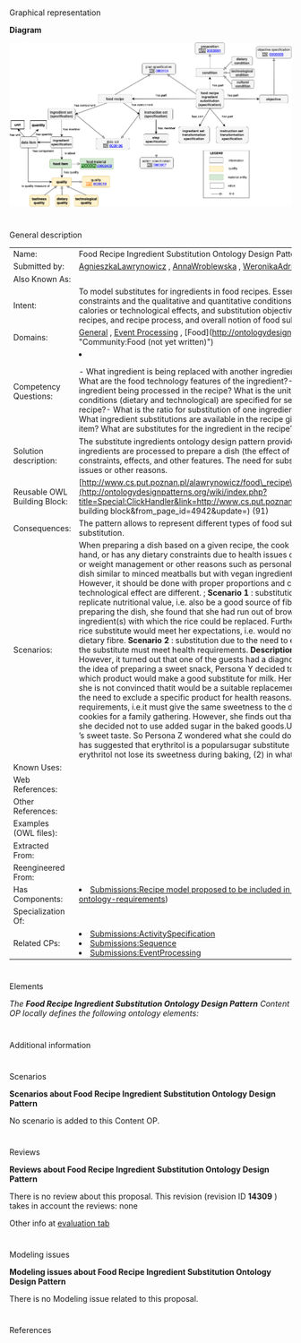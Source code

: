 # 

 Graphical representation



__Diagram__ 





[![Image:FoodSubstituteODP.png](public/images/e/e7/FoodSubstituteODP.png)](../Image/FoodSubstituteODP.png "Image:FoodSubstituteODP.png")





# 

 General description




|  |  |
| --- | --- |
|  Name:  |  Food Recipe Ingredient Substitution Ontology Design Pattern  |
|  Submitted by:  | [AgnieszkaLawrynowicz](../User/AgnieszkaLawrynowicz "User:AgnieszkaLawrynowicz")  , [AnnaWroblewska](http://ontologydesignpatterns.org/wiki/index.php?title=User:AnnaWroblewska&action=edit&redlink=1 "User:AnnaWroblewska (not yet written)")  , [WeronikaAdrian](../User/WeronikaAdrian "User:WeronikaAdrian")  , [AnnaGramza](http://ontologydesignpatterns.org/wiki/index.php?title=User:AnnaGramza&action=edit&redlink=1 "User:AnnaGramza (not yet written)")  , [BartoszKulczynski](http://ontologydesignpatterns.org/wiki/index.php?title=User:BartoszKulczynski&action=edit&redlink=1 "User:BartoszKulczynski (not yet written)")  |
|  Also Known As:  |  |
|  Intent:  |  To model substitutes for ingredients in food recipes. Essential aspects of modelling substitutes are their quantity in a recipe, the constraints and the qualitative and quantitative conditions for the substitutions, and other nutrition values, e.g. containing a number of calories or technological effects, and substitution objectives.  The pattern should allow to represent different types of food substitutes in recipes, and recipe process, and overall notion of food substitution.  |
|  Domains:  | [General](../Community/General "Community:General")  , [Event Processing](../Community/Event_Processing "Community:Event Processing")  , [Food](http://ontologydesignpatterns.org/wiki/Special:AddData/Domain Form/Community:Food "Community:Food (not yet written)")  |
|  Competency Questions:  | <li><ul></ul></li>- What ingredient is being replaced with another ingredient or a set of ingredients?- What are the dietary features of the ingredient?- What are the food technology features of the ingredient?- What are nutrition values the ingredient has?- What is the quantity of the ingredient being processed in the recipe? What is the unit of the quantity?- What is the objective of ingredient substitution?- What conditions (dietary and technological) are specified for selecting the target ingredient?- How is the ingredient processed in the given recipe?- What is the ratio for substitution of one ingredient into another?- What ingredient substitutions are possible in the recipe?- What ingredient substitutions are available in the recipe given dietary constraints?- What are available substitutes for a given food item? What are substitutes for the ingredient in the recipe? |
|  Solution description:  |  The substitute ingredients ontology design pattern provides a building block for modelling substitutions in recipes where one or more ingredients are processed to prepare a dish (the effect of the recipe). The ingredients, substitutes, and the effected dish have dietary constraints, effects, and other features.  The need for substitutions occurs when there are constraints in a person diet due to health issues or other reasons.  |
|  Reusable OWL Building Block:  | [http://www.cs.put.poznan.pl/alawrynowicz/food\_recipe\_ingredient\_substitute\_ODP.owl](http://ontologydesignpatterns.org/wiki/index.php?title=Special:ClickHandler&link=http://www.cs.put.poznan.pl/alawrynowicz/food_recipe_ingredient_substitute_ODP.owl&message=OWL building block&from_page_id=4942&update=)  (91)  |
|  Consequences:  |  The pattern allows to represent different types of food substitutes in recipes, and recipe process, and overall notion of food substitution.  |
|  Scenarios:  |  When preparing a dish based on a given recipe, the cook can make a substitution because he/she has no such particular ingredient at hand, or has any dietary constraints due to health issues or other preferences. (The diet often implies specific nutrition intake for health or weight management or other reasons such as personal tastes or ethics.) For example a cooker is a vegetarian and what to cook a dish similar to minced meatballs but with vegan ingredients. The cooker can substitute the meat in the meatballs recipe with soya tofu. However, it should be done with proper proportions and cooking conditions. Also the dietary effect such as nutrition values or technological effect are different. ; __Scenario 1__  : substitution due to lack of product. __Objective__  : In this scenario, the substitute must replicate nutritional value, i.e. also be a good source of fibre. __Description__  : Persona X decided to prepare risotto. However, when preparing the dish, she found that she had run out of brown rice. The recipe she used did not provide any information on the ingredient(s) with which the rice could be replaced. Furthermore, Persona X has decided to eat healthily and wonders which possible rice substitute would meet her expectations, i.e. would not only be technologically suitable but above all would be a good source of dietary fibre. __Scenario 2__  : substitution due to the need to exclude a particular product for health reasons. __Objective__  : In this scenario, the substitute must meet health requirements. __Description__  : Persona Y decided to make a dairy dessert with fruit for a birthday party. However, it turned out that one of the guests had a diagnosed allergy to cow’s milk protein and nuts. In order not to completely abandon the idea of preparing a sweet snack, Persona Y decided to replace the milk with another ingredient. Unfortunately, she has no idea which product would make a good substitute for milk. Her husband has given her the idea that it could be an almond drink. However, she is not convinced thatit would be a suitable replacement as the guest has a diagnosed nut allergy. __Scenario 3__  : substitution due to the need to exclude a specific product for health reasons. __Objective__  : In this scenario, the substitute must meet the technological requirements, i.e.it must give the same sweetness to the dish as sugar. __Description__  : Persona Z is in the process of preparing baked cookies for a family gathering. However, she finds out that one of the participants will be her grandmother -type 2 diabetes. Therefore, she decided not to use added sugar in the baked goods.Unfortunately, the younger guests would not appreciate cookies without sugar ’s sweet taste. So Persona Z wondered what she could do to replace the sugar in the cookies to keep them sweet. Admittedly, her sister has suggested that erythritol is a popularsugar substitute in recent times. However, two doubts remained to be resolved: (1) will erythritol not lose its sweetness during baking, (2) in what ratio to replace sugar with erythritol to get similar sweetness?  |
|  Known Uses:  |  |
|  Web References:  |  |
|  Other References:  |  |
|  Examples (OWL files):  |  |
|  Extracted From:  |  |
|  Reengineered From:  |  |
|  Has Components:  | <li><a class="new" href="http://ontologydesignpatterns.org/wiki/Special:AddData/Content OP Proposal Form/Submissions:Recipe_model_proposed_to_be_included_in_FoodOn_%28http://www.semantic-web-journal.net/content/food-process-ontology-requirements%29" title="Submissions:Recipe model proposed to be included in FoodOn (http://www.semantic-web-journal.net/content/food-process-ontology-requirements) (not yet written)">        Submissions:Recipe model proposed to be included in FoodOn (http://www.semantic-web-journal.net/content/food-process-ontology-requirements)       </a></li> |
|  Specialization Of:  |  |
|  Related CPs:  | <li><a href="Submissions%253AActivitySpecification.html" title="Submissions:ActivitySpecification">        Submissions:ActivitySpecification       </a></li><li><a href="Submissions%253ASequence.html" title="Submissions:Sequence">        Submissions:Sequence       </a></li><li><a href="Submissions%253AEventProcessing.html" title="Submissions:EventProcessing">        Submissions:EventProcessing       </a></li> |



  





# 

 Elements



_The
 __Food Recipe Ingredient Substitution Ontology Design Pattern__ 
 Content OP locally defines the following ontology elements:_ 




# 

 Additional information



# 

 Scenarios




__Scenarios about Food Recipe Ingredient Substitution Ontology Design Pattern__ 


 No scenario is added to this Content OP.
 




# 

 Reviews




__Reviews about Food Recipe Ingredient Substitution Ontology Design Pattern__ 


 There is no review about this proposal.
This revision (revision ID
 __14309__ 
 ) takes in account the reviews: none
 



 Other info at
 [evaluation tab](http://ontologydesignpatterns.org/wiki/index.php?title=Submissions:Food_Recipe_Ingredient_Substitution_Ontology_Design_Pattern&action=evaluation "http://ontologydesignpatterns.org/wiki/index.php?title=Submissions:Food_Recipe_Ingredient_Substitution_Ontology_Design_Pattern&action=evaluation") 





  





# 

 Modeling issues




__Modeling issues about Food Recipe Ingredient Substitution Ontology Design Pattern__ 


 There is no Modeling issue related to this proposal.
 




  





# 

 References